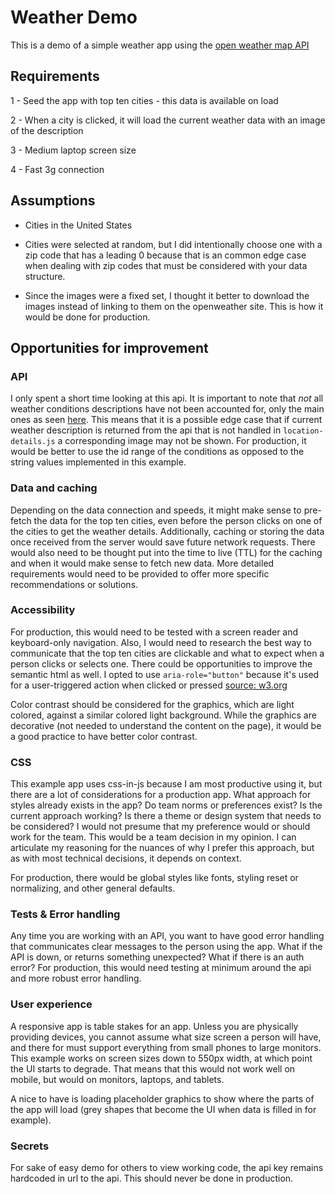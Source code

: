 # Weather Demo

This is a demo of a simple weather app using the [open weather map API](https://openweathermap.org)

## Requirements

1 - Seed the app with top ten cities - this data is available on load

2 - When a city is clicked, it will load the current weather data with an image of the description

3 - Medium laptop screen size

4 - Fast 3g connection

## Assumptions

- Cities in the United States

- Cities were selected at random, but I did intentionally choose one with a zip code that has a leading 0 because that is an common edge case when dealing with zip codes that must be considered with your data structure.

- Since the images were a fixed set, I thought it better to download the images instead of linking to them on the openweather site. This is how it would be done for production.

## Opportunities for improvement

### API

I only spent a short time looking at this api. It is important to note that *not* all weather conditions descriptions have not been accounted for, only the main ones as seen [here](https://openweathermap.org/weather-conditions ).  This means that it is a possible edge case that if current weather description is returned from the api that is not handled in `location-details.js` a corresponding image may not be shown.  For production, it would be better to use the id range of the conditions as opposed to the string values implemented in this example.

### Data and caching

Depending on the data connection and speeds, it might make sense to pre-fetch the data for the top ten cities, even before the person clicks on one of the cities to get the weather details. Additionally, caching or storing the data once received from the server would save future network requests. There would also need to be thought put into the time to live (TTL) for the caching and when it would make sense to fetch new data. More detailed requirements would need to be provided to offer more specific recommendations or solutions.

### Accessibility

For production, this would need to be tested with a screen reader and keyboard-only navigation. Also, I would need to research the best way to communicate that the top ten cities are clickable and what to expect when a person clicks or selects one. There could be opportunities to improve the semantic html as well. I opted to use `aria-role="button"` because it's used for a user-triggered action when clicked or pressed [source: w3.org](https://www.w3.org/TR/wai-aria/#button)

Color contrast should be considered for the graphics, which are light colored, against a similar colored light background. While the graphics are decorative (not needed to understand the content on the page), it would be a good practice to have better color contrast.

### CSS

This example app uses css-in-js because I am most productive using it, but there are a lot of considerations for a production app. What approach for styles already exists in the app? Do team norms or preferences exist? Is the current approach working? Is there a theme or design system that needs to be considered? I would not presume that my preference would or should work for the team. This would be a team decision in my opinion. I can articulate my reasoning for the nuances of why I prefer this approach, but as with most technical decisions, it depends on context.

For production, there would be global styles like fonts, styling reset or normalizing, and other general defaults.

### Tests & Error handling

Any time you are working with an API, you want to have good error handling that communicates clear messages to the person using the app. What if the API is down, or returns something unexpected? What if there is an auth error? For production, this would need testing at minimum around the api and more robust error handling.

### User experience

A responsive app is table stakes for an app. Unless you are physically providing devices, you cannot assume what size screen a person will have, and there for must support everything from small phones to large monitors. This example works on screen sizes down to 550px width, at which point the UI starts to degrade.  That means that this would not work well on mobile, but would on monitors, laptops, and tablets.

A nice to have is loading placeholder graphics to show where the parts of the app will load (grey shapes that become the UI when data is filled in for example).

### Secrets

For sake of easy demo for others to view working code, the api key remains hardcoded in url to the api. This should never be done in production.
